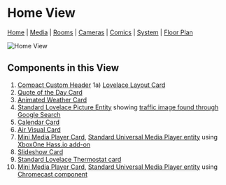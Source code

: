 # Home View

[Home](home.md) | [Media](media.md) | [Rooms](rooms.md) | [Cameras](cameras.md) | [Comics](comics.md) | [System](system.md) | [Floor Plan](floorplan.md) 

![Home View](https://github.com/dnguyen800/home-assistant-configuration-example/blob/master/images/home.PNG?raw=true)

## Components in this View

1) [Compact Custom Header](https://github.com/maykar/compact-custom-header/)
1a) [Lovelace Layout Card](https://github.com/thomasloven/lovelace-layout-card)
2) [Quote of the Day Card](https://github.com/dnguyen800/Quote-of-the-Day-Card)
3) [Animated Weather Card](https://community.home-assistant.io/t/custom-animated-weather-card-for-lovelace/58338)
4) [Standard Lovelace Picture Entity](https://github.com/dnguyen800/home-assistant-configuration-example/blob/f4d7474dcface0cd83b7481499a7efd873d8d79e/configuration/ui-lovelace.yaml#L97-L101) showing [traffic image found through Google Search](https://github.com/dnguyen800/home-assistant-configuration-example/blob/f4d7474dcface0cd83b7481499a7efd873d8d79e/configuration/config/cameras.yaml#L14-L18)
5) [Calendar Card](https://github.com/rdehuyss/homeassistant-lovelace-google-calendar-card)
6) [Air Visual Card](https://github.com/dnguyen800/Air-Visual-Card)
7) [Mini Media Player Card](https://github.com/kalkih/mini-media-player), [Standard Universal Media Player entity](https://www.home-assistant.io/components/media_player.universal/) using [XboxOne Hass.io add-on](https://github.com/hunterjm/hassio-addons/tree/master/xboxone)
8) [Slideshow Card](https://github.com/zsarnett/slideshow-card)
9) [Standard Lovelace Thermostat card](https://www.home-assistant.io/lovelace/thermostat/)
10) [Mini Media Player Card](https://github.com/kalkih/mini-media-player), [Standard Universal Media Player entity](https://www.home-assistant.io/components/media_player.universal/) using [Chromecast component](https://www.home-assistant.io/components/cast/)



